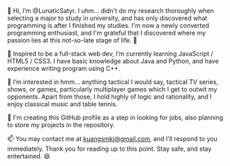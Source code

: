 👋 Hi, I’m @LunaticSatyr.
    I uhm... didn't do my research thoroughly when selecting a major to study in university,
    and has only discovered what programming is after I finished my studies.
    I'm now a newly converted programming enthusiast, and I'm grateful that
    I discovered where my passion lies at this not-so-late stage of life. 🤭

🌱 Inspired to be a full-stack web dev, I’m currently learning JavaScript / HTML5 / CSS3.
    I have basic knowledge about Java and Python, and have experience writing program using C++.
    
👀 I’m interested in hmm... anything tactical I would say, tactical TV series, shows, or games,
    particularly multiplayer games which I get to outwit my opponents.
    Apart from those, I hold highly of logic and rationality,
    and I enjoy classical music and table tennis.
    
💞️ I'm creating this GitHub profile as a step in looking for jobs,
    also planning to store my projects in the repository.
    
📫 You may contact me at kuangsmki@gmail.com, and I'll respond to you immediately.
    Thank you for reading up to this point. Stay safe, and stay entertained. 😄
